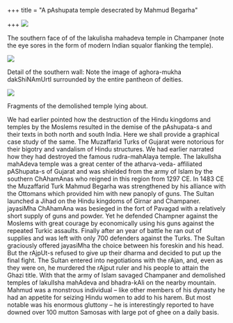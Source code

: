 +++
title = "A pAshupata temple desecrated by Mahmud Begarha"

+++
[![](https://i0.wp.com/farm4.static.flickr.com/3007/2736507265_fb582211db_b.jpg)](http://farm4.static.flickr.com/3007/2736507265_fb582211db_b.jpg)

The southern face of of the lakulisha mahadeva temple in Champaner (note
the eye sores in the form of modern Indian squalor flanking the temple).

[![](https://i2.wp.com/farm4.static.flickr.com/3070/2737342098_3e01f9911f_b.jpg)](http://farm4.static.flickr.com/3070/2737342098_3e01f9911f_b.jpg)

Detail of the southern wall: Note the image of aghora-mukha
dakShiNAmUrtI surrounded by the entire pantheon of deities.

[![](https://i2.wp.com/farm4.static.flickr.com/3228/2736507183_3cba123eab_b.jpg)](http://farm4.static.flickr.com/3228/2736507183_3cba123eab_b.jpg)

Fragments of the demolished temple lying about.

We had earlier pointed how the destruction of the Hindu kingdoms and
temples by the Moslems resulted in the demise of the pAshupata-s and
their texts in both north and south India. Here we shall provide a
graphical case study of the same. The Muzaffarid Turks of Gujarat were
notorious for their bigotry and vandalism of Hindu structures. We had
earlier narrated how they had destroyed the famous rudra-mahAlaya
temple. The lakulIsha mahAdeva temple was a great center of the
atharva-veda- affiliated pAShupata-s of Gujarat and was shielded from
the army of Islam by the southern ChAhamAnas who reigned in this region
from 1297 CE. In 1483 CE the Muzaffarid Turk Mahmud Begarha was
strengthened by his alliance with the Ottomans which provided him with
new panoply of guns. The Sultan launched a Jihad on the Hindu kingdoms
of Girnar and Champaner. jayasiMha ChAhamAna was besieged in the fort of
Pavagad with a relatively short supply of guns and powder. Yet he
defended Champner against the Moslems with great courage by economically
using his guns against the repeated Turkic assaults. Finally after an
year of battle he ran out of supplies and was left with only 700
defenders against the Turks. The Sultan graciously offered jayasiMha the
choice between his foreskin and his head. But the rAjpUt-s refused to
give up their dharma and decided to put up the final fight. The Sultan
entered into negotiations with the rAjan, and, even as they were on, he
murdered the rAjput ruler and his people to attain the Ghazi title. With
that the army of Islam savaged Champaner and demolished temples of
lakulIsha mahAdeva and bhadra-kAli on the nearby mountain. Mahmud was a
monstrous individual – like other members of his dynasty he had an
appetite for seizing Hindu women to add to his harem. But most notable
was his enormous gluttony – he is interestingly reported to have downed
over 100 mutton Samosas with large pot of ghee on a daily basis.
